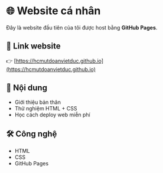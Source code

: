 # 🌐 Website cá nhân

Đây là website đầu tiên của tôi được host bằng **GitHub Pages**.

## 🚀 Link website
👉 [https://hcmutdoanvietduc.github.io](https://hcmutdoanvietduc.github.io)

## 📌 Nội dung
- Giới thiệu bản thân
- Thử nghiệm HTML + CSS
- Học cách deploy web miễn phí

## 🛠️ Công nghệ
- HTML
- CSS
- GitHub Pages
